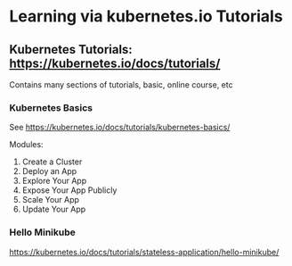 # Learning via kubernetes.io Tutorials

## Kubernetes Tutorials: https://kubernetes.io/docs/tutorials/

Contains many sections of tutorials, basic, online course, etc

### Kubernetes Basics

See https://kubernetes.io/docs/tutorials/kubernetes-basics/

Modules:

1. Create a Cluster
2. Deploy an App
3. Explore Your App
4. Expose Your App Publicly
5. Scale Your App
6. Update Your App

### Hello Minikube

https://kubernetes.io/docs/tutorials/stateless-application/hello-minikube/



